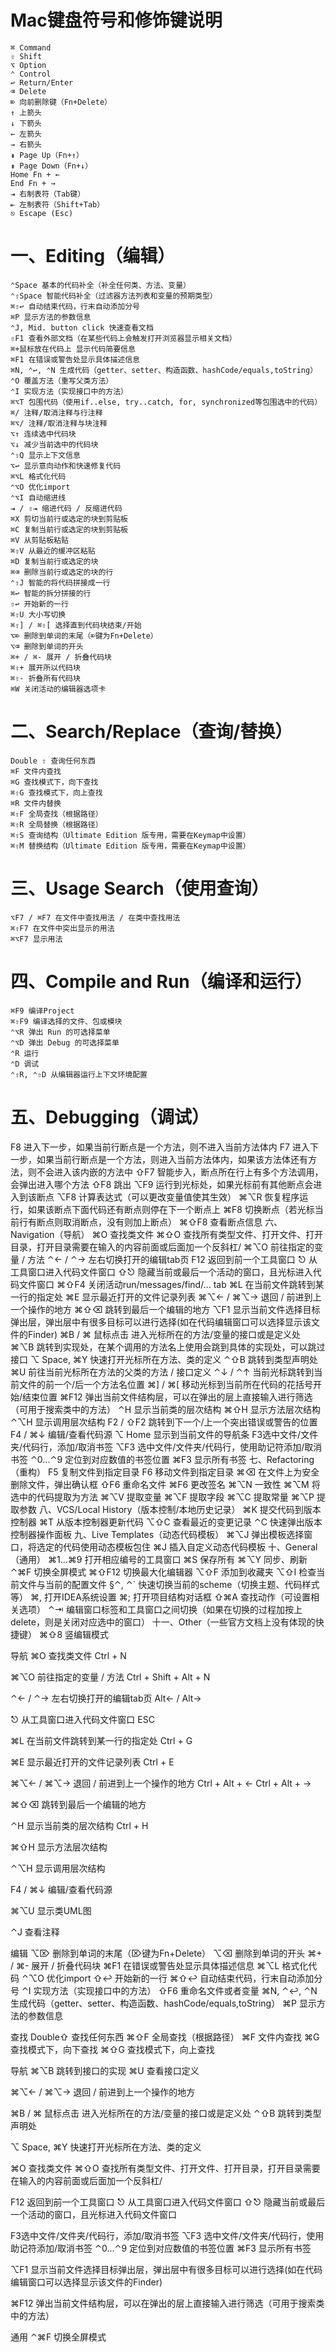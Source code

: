 # Mac键盘符号和修饰键说明  

	⌘ Command    
	⇧ Shift    
	⌥ Option    
	⌃ Control    
	↩︎ Return/Enter    
	⌫ Delete    
	⌦ 向前删除键（Fn+Delete）    
	↑ 上箭头    
	↓ 下箭头    
	← 左箭头    
	→ 右箭头    
	⇞ Page Up（Fn+↑）    
	⇟ Page Down（Fn+↓）    
	Home Fn + ←    
	End Fn + →    
	⇥ 右制表符（Tab键）    
	⇤ 左制表符（Shift+Tab）    
	⎋ Escape (Esc)    
# 一、Editing（编辑）
      
	⌃Space 基本的代码补全（补全任何类、方法、变量）  
	⌃⇧Space 智能代码补全（过滤器方法列表和变量的预期类型）  
	⌘⇧↩ 自动结束代码，行末自动添加分号  
	⌘P 显示方法的参数信息  
	⌃J, Mid. button click 快速查看文档  
	⇧F1 查看外部文档（在某些代码上会触发打开浏览器显示相关文档）  
	⌘+鼠标放在代码上 显示代码简要信息  
	⌘F1 在错误或警告处显示具体描述信息  
	⌘N, ⌃↩, ⌃N 生成代码（getter、setter、构造函数、hashCode/equals,toString）  
	⌃O 覆盖方法（重写父类方法）  
	⌃I 实现方法（实现接口中的方法）  
	⌘⌥T 包围代码（使用if..else, try..catch, for, synchronized等包围选中的代码）  
	⌘/ 注释/取消注释与行注释  
	⌘⌥/ 注释/取消注释与块注释  
	⌥↑ 连续选中代码块  
	⌥↓ 减少当前选中的代码块  
	⌃⇧Q 显示上下文信息  
	⌥↩ 显示意向动作和快速修复代码  
	⌘⌥L 格式化代码  
	⌃⌥O 优化import  
	⌃⌥I 自动缩进线  
	⇥ / ⇧⇥ 缩进代码 / 反缩进代码  
	⌘X 剪切当前行或选定的块到剪贴板  
	⌘C 复制当前行或选定的块到剪贴板  
	⌘V 从剪贴板粘贴  
	⌘⇧V 从最近的缓冲区粘贴  
	⌘D 复制当前行或选定的块  
	⌘⌫ 删除当前行或选定的块的行  
	⌃⇧J 智能的将代码拼接成一行  
	⌘↩ 智能的拆分拼接的行  
	⇧↩ 开始新的一行  
	⌘⇧U 大小写切换  
	⌘⇧] / ⌘⇧[ 选择直到代码块结束/开始  
	⌥⌦ 删除到单词的末尾（⌦键为Fn+Delete）  
	⌥⌫ 删除到单词的开头  
	⌘+ / ⌘- 展开 / 折叠代码块  
	⌘⇧+ 展开所以代码块  
	⌘⇧- 折叠所有代码块  
	⌘W 关闭活动的编辑器选项卡  
# 二、Search/Replace（查询/替换）    
	
	Double ⇧ 查询任何东西  
	⌘F 文件内查找  
	⌘G 查找模式下，向下查找  
	⌘⇧G 查找模式下，向上查找  
	⌘R 文件内替换  
	⌘⇧F 全局查找（根据路径）  
	⌘⇧R 全局替换（根据路径）  
	⌘⇧S 查询结构（Ultimate Edition 版专用，需要在Keymap中设置）  
	⌘⇧M 替换结构（Ultimate Edition 版专用，需要在Keymap中设置）  
# 三、Usage Search（使用查询）    

	⌥F7 / ⌘F7 在文件中查找用法 / 在类中查找用法  
	⌘⇧F7 在文件中突出显示的用法  
	⌘⌥F7 显示用法  
# 四、Compile and Run（编译和运行）  
	
	⌘F9 编译Project  
	⌘⇧F9 编译选择的文件、包或模块  
	⌃⌥R 弹出 Run 的可选择菜单  
	⌃⌥D 弹出 Debug 的可选择菜单  
	⌃R 运行  
	⌃D 调试  
	⌃⇧R, ⌃⇧D 从编辑器运行上下文环境配置  
# 五、Debugging（调试）  
F8 进入下一步，如果当前行断点是一个方法，则不进入当前方法体内
F7 进入下一步，如果当前行断点是一个方法，则进入当前方法体内，如果该方法体还有方法，则不会进入该内嵌的方法中
⇧F7 智能步入，断点所在行上有多个方法调用，会弹出进入哪个方法
⇧F8 跳出
⌥F9 运行到光标处，如果光标前有其他断点会进入到该断点
⌥F8 计算表达式（可以更改变量值使其生效）
⌘⌥R 恢复程序运行，如果该断点下面代码还有断点则停在下一个断点上
⌘F8 切换断点（若光标当前行有断点则取消断点，没有则加上断点）
⌘⇧F8 查看断点信息
六、Navigation（导航）
⌘O 查找类文件
⌘⇧O 查找所有类型文件、打开文件、打开目录，打开目录需要在输入的内容前面或后面加一个反斜杠/
⌘⌥O 前往指定的变量 / 方法
⌃← / ⌃→ 左右切换打开的编辑tab页
F12 返回到前一个工具窗口
⎋ 从工具窗口进入代码文件窗口
⇧⎋ 隐藏当前或最后一个活动的窗口，且光标进入代码文件窗口
⌘⇧F4 关闭活动run/messages/find/... tab
⌘L 在当前文件跳转到某一行的指定处
⌘E 显示最近打开的文件记录列表
⌘⌥← / ⌘⌥→ 退回 / 前进到上一个操作的地方
⌘⇧⌫ 跳转到最后一个编辑的地方
⌥F1 显示当前文件选择目标弹出层，弹出层中有很多目标可以进行选择(如在代码编辑窗口可以选择显示该文件的Finder)
⌘B / ⌘ 鼠标点击 进入光标所在的方法/变量的接口或是定义处
⌘⌥B 跳转到实现处，在某个调用的方法名上使用会跳到具体的实现处，可以跳过接口
⌥ Space, ⌘Y 快速打开光标所在方法、类的定义
⌃⇧B 跳转到类型声明处
⌘U 前往当前光标所在方法的父类的方法 / 接口定义
⌃↓ / ⌃↑ 当前光标跳转到当前文件的前一个/后一个方法名位置
⌘] / ⌘[ 移动光标到当前所在代码的花括号开始/结束位置
⌘F12 弹出当前文件结构层，可以在弹出的层上直接输入进行筛选（可用于搜索类中的方法）
⌃H 显示当前类的层次结构
⌘⇧H 显示方法层次结构
⌃⌥H 显示调用层次结构
F2 / ⇧F2 跳转到下一个/上一个突出错误或警告的位置
F4 / ⌘↓ 编辑/查看代码源
⌥ Home 显示到当前文件的导航条
F3选中文件/文件夹/代码行，添加/取消书签
⌥F3 选中文件/文件夹/代码行，使用助记符添加/取消书签
⌃0...⌃9 定位到对应数值的书签位置
⌘F3 显示所有书签
七、Refactoring（重构）
F5 复制文件到指定目录
F6 移动文件到指定目录
⌘⌫ 在文件上为安全删除文件，弹出确认框
⇧F6 重命名文件
⌘F6 更改签名
⌘⌥N 一致性
⌘⌥M 将选中的代码提取为方法
⌘⌥V 提取变量
⌘⌥F 提取字段
⌘⌥C 提取常量
⌘⌥P 提取参数
八、VCS/Local History（版本控制/本地历史记录）
⌘K 提交代码到版本控制器
⌘T 从版本控制器更新代码
⌥⇧C 查看最近的变更记录
⌃C 快速弹出版本控制器操作面板
九、Live Templates（动态代码模板）
⌘⌥J 弹出模板选择窗口，将选定的代码使用动态模板包住
⌘J 插入自定义动态代码模板
十、General（通用）
⌘1...⌘9 打开相应编号的工具窗口
⌘S 保存所有
⌘⌥Y 同步、刷新
⌃⌘F 切换全屏模式
⌘⇧F12 切换最大化编辑器
⌥⇧F 添加到收藏夹
⌥⇧I 检查当前文件与当前的配置文件
§⌃, ⌃` 快速切换当前的scheme（切换主题、代码样式等）
⌘, 打开IDEA系统设置
⌘; 打开项目结构对话框
⇧⌘A 查找动作（可设置相关选项）
⌃⇥ 编辑窗口标签和工具窗口之间切换（如果在切换的过程加按上delete，则是关闭对应选中的窗口）
十一、Other（一些官方文档上没有体现的快捷键）
⌘⇧8 竖编辑模式
 

导航
⌘O 查找类文件 Ctrl + N

⌘⌥O 前往指定的变量 / 方法 Ctrl + Shift + Alt + N

⌃← / ⌃→ 左右切换打开的编辑tab页 Alt← / Alt→

⎋ 从工具窗口进入代码文件窗口 ESC

⌘L 在当前文件跳转到某一行的指定处 Ctrl + G

⌘E 显示最近打开的文件记录列表 Ctrl + E

⌘⌥← / ⌘⌥→ 退回 / 前进到上一个操作的地方 Ctrl + Alt + ← Ctrl + Alt + →

⌘⇧⌫ 跳转到最后一个编辑的地方

⌃H 显示当前类的层次结构 Ctrl + H

⌘⇧H 显示方法层次结构

⌃⌥H 显示调用层次结构

F4 / ⌘↓ 编辑/查看代码源

⌘⌥U 显示类UML图

⌃J 查看注释

编辑
⌥⌦ 删除到单词的末尾（⌦键为Fn+Delete）
⌥⌫ 删除到单词的开头
⌘+ / ⌘- 展开 / 折叠代码块
⌘F1 在错误或警告处显示具体描述信息
⌘⌥L 格式化代码
⌃⌥O 优化import
⇧↩ 开始新的一行
⌘⇧↩ 自动结束代码，行末自动添加分号
⌃I 实现方法（实现接口中的方法）
⇧F6 重命名文件或者变量
⌘N, ⌃↩, ⌃N 生成代码（getter、setter、构造函数、hashCode/equals,toString）
⌘P 显示方法的参数信息

查找
Double⇧ 查找任何东西
⌘⇧F 全局查找（根据路径）
⌘F 文件内查找
⌘G 查找模式下，向下查找
⌘⇧G 查找模式下，向上查找

导航
⌘⌥B 跳转到接口的实现
⌘U 查看接口定义

⌘⌥← / ⌘⌥→ 退回 / 前进到上一个操作的地方

⌘B / ⌘ 鼠标点击 进入光标所在的方法/变量的接口或是定义处
⌃⇧B 跳转到类型声明处

⌥ Space, ⌘Y 快速打开光标所在方法、类的定义

⌘O 查找类文件
⌘⇧O 查找所有类型文件、打开文件、打开目录，打开目录需要在输入的内容前面或后面加一个反斜杠/

F12 返回到前一个工具窗口
⎋ 从工具窗口进入代码文件窗口
⇧⎋ 隐藏当前或最后一个活动的窗口，且光标进入代码文件窗口

F3选中文件/文件夹/代码行，添加/取消书签
⌥F3 选中文件/文件夹/代码行，使用助记符添加/取消书签
⌃0…⌃9 定位到对应数值的书签位置
⌘F3 显示所有书签

⌥F1 显示当前文件选择目标弹出层，弹出层中有很多目标可以进行选择(如在代码编辑窗口可以选择显示该文件的Finder)

⌘F12 弹出当前文件结构层，可以在弹出的层上直接输入进行筛选（可用于搜索类中的方法）

通用
⌃⌘F 切换全屏模式
